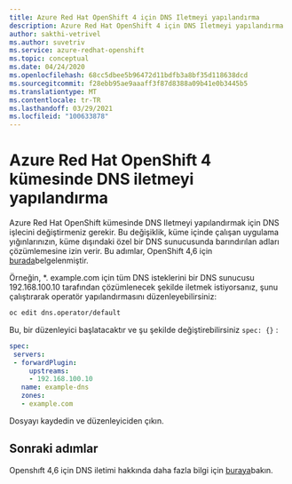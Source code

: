 ```yaml
---
title: Azure Red Hat OpenShift 4 için DNS Iletmeyi yapılandırma
description: Azure Red Hat OpenShift 4 için DNS Iletmeyi yapılandırma
author: sakthi-vetrivel
ms.author: suvetriv
ms.service: azure-redhat-openshift
ms.topic: conceptual
ms.date: 04/24/2020
ms.openlocfilehash: 68cc5dbee5b96472d11bdfb3a8bf35d118638dcd
ms.sourcegitcommit: f28ebb95ae9aaaff3f87d8388a09b41e0b3445b5
ms.translationtype: MT
ms.contentlocale: tr-TR
ms.lasthandoff: 03/29/2021
ms.locfileid: "100633878"
---
```

# <a name="configure-dns-forwarding-on-an-azure-red-hat-openshift-4-cluster"></a>Azure Red Hat OpenShift 4 kümesinde DNS iletmeyi yapılandırma

Azure Red Hat OpenShift kümesinde DNS Iletmeyi yapılandırmak için DNS işlecini değiştirmeniz gerekir. Bu değişiklik, küme içinde çalışan uygulama yığınlarınızın, küme dışındaki özel bir DNS sunucusunda barındırılan adları çözümlemesine izin verir. Bu adımlar, OpenShift 4,6 için [burada](https://docs.openshift.com/container-platform/4.6/networking/dns-operator.html)belgelenmiştir.

Örneğin, *. example.com için tüm DNS isteklerini bir DNS sunucusu 192.168.100.10 tarafından çözümlenecek şekilde iletmek istiyorsanız, şunu çalıştırarak operatör yapılandırmasını düzenleyebilirsiniz:
 
```bash
oc edit dns.operator/default
```
 
Bu, bir düzenleyici başlatacaktır ve şu şekilde değiştirebilirsiniz `spec: {}` :
 
 ```yaml
spec:
  servers:
  - forwardPlugin:
      upstreams:
      - 192.168.100.10
    name: example-dns
    zones:
    - example.com
```

Dosyayı kaydedin ve düzenleyiciden çıkın.

## <a name="next-steps"></a>Sonraki adımlar
Openshıft 4,6 için DNS iletimi hakkında daha fazla bilgi için [buraya](https://docs.openshift.com/container-platform/4.6/networking/dns-operator.html)bakın.